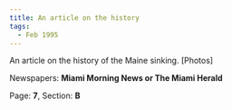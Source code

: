 ```yaml
---  
title: An article on the history  
tags:  
  - Feb 1995  
---  
```

  
An article on the history of the Maine sinking. [Photos]  
  
Newspapers: **Miami Morning News or The Miami Herald**  
  
Page: **7**, Section: **B** 
